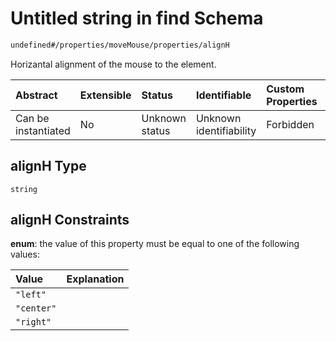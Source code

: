 # Untitled string in find Schema

```txt
undefined#/properties/moveMouse/properties/alignH
```

Horizantal alignment of the mouse to the element.

| Abstract            | Extensible | Status         | Identifiable            | Custom Properties | Additional Properties | Access Restrictions | Defined In                                                           |
| :------------------ | :--------- | :------------- | :---------------------- | :---------------- | :-------------------- | :------------------ | :------------------------------------------------------------------- |
| Can be instantiated | No         | Unknown status | Unknown identifiability | Forbidden         | Allowed               | none                | [find\_v1.schema.json\*](find_v1.schema.json "open original schema") |

## alignH Type

`string`

## alignH Constraints

**enum**: the value of this property must be equal to one of the following values:

| Value      | Explanation |
| :--------- | :---------- |
| `"left"`   |             |
| `"center"` |             |
| `"right"`  |             |
